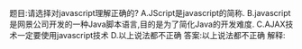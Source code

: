 题目:请选择对javascript理解正确的?
A.JScript是javascript的简称.
B.javascript是网景公司开发的一种Java脚本语言,目的是为了简化Java的开发难度.
C.AJAX技术一定要使用javascript技术
D.以上说法都不正确
答案:以上说法都不正确
解释:
